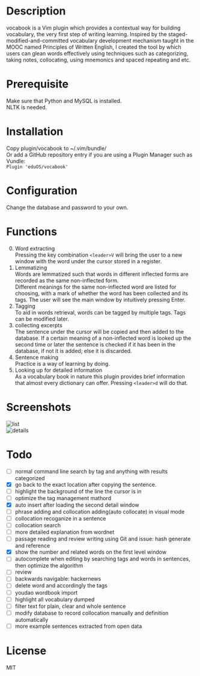 # Description     
vocabook is a Vim plugin which provides a contextual way for building vocabulary, the very first step of writing learning. Inspired by the staged-modified-and-committed vocabulary development mechanism taught in the MOOC named Principles of Written English, I created the tool by which users can glean words effectively using techniques such as categorizing, taking notes, collocating, using mnemonics and spaced repeating and etc.     

# Prerequisite   
Make sure that Python and MySQL is installed.   
NLTK is needed.

# Installation   
Copy plugin/vocabook to ~/.vim/bundle/     
Or add a GitHub repository entry if you are using a Plugin Manager such as Vundle:  
```Plugin 'eduOS/vocabook'```

# Configuration   
Change the database and password to your own.   
    
# Functions    
0. Word extracting       
    Pressing the key combination ```<leader>V``` will bring the user to a new window with the word under the cursor stored in a register.    
1. Lemmatizing       
    Words are lemmatized such that words in different inflected forms are recorded as the same non-inflected form.      
    Different meanings for the same non-inflected word are listed for choosing, with a mark of whether the word has been collected and its tags. The user will see the main window by intuitively pressing Enter.    
2. Tagging      
    To aid in words retrieval, words can be tagged by multiple tags. Tags can be modified later.    
3. collecting excerpts       
    The sentence under the cursor will be copied and then added to the database. If a certain meaning of a non-inflected word is looked up the second time or later the sentence is checked if it has been in the database, if not it is added; else it is discarded.     
4. Sentence making     
    Practice is a way of learning by doing.     
5. Looking up for detailed information    
    As a vocabulary book in nature this plugin provides brief information that almost every dictionary can offer. Pressing ```<leader>d``` will do that.    

# Screenshots
![list](https://cloud.githubusercontent.com/assets/5717031/11235957/cbda86ca-8e10-11e5-8bc5-6c1c3698feb5.png)  
![details](https://cloud.githubusercontent.com/assets/5717031/11236982/f70dd0d4-8e17-11e5-8ea3-66901dabe46d.png)  
    
# Todo    
- [ ] normal command line search by tag and anything with results categorized    
- [x] go back to the exact location after copying the sentence.    
- [ ] highlight the background of the line the cursor is in    
- [ ] optimize the tag management mathord    
- [x] auto insert after loading the second detail window    
- [ ] phrase adding and collocation adding(auto collocate) in visual mode    
- [ ] collocation recoganize in a sentence    
- [ ] collocation search    
- [ ] more detailed explanation from wordnet    
- [ ] passage reading and review writing using Git and issue: hash generate and reference    
- [x] show the number and related words on the first level window    
- [ ] autocomplete when editing by searching tags and words in sentences, then optimize the algorithm    
- [ ] review    
- [ ] backwards navigable: hackernews    
- [ ] delete word and accordingly the tags    
- [ ] youdao wordbook import    
- [ ] highlight all vocabulary dumped    
- [ ] filter text for plain, clear and whole sentence    
- [ ] modify database to record collocation manually and definition automatically    
- [ ] more example sentences extracted from open data    
    
# License     
MIT    
